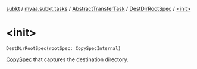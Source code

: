 [subkt](../../../index.md) / [myaa.subkt.tasks](../../index.md) / [AbstractTransferTask](../index.md) / [DestDirRootSpec](index.md) / [&lt;init&gt;](./-init-.md)

# &lt;init&gt;

`DestDirRootSpec(rootSpec: CopySpecInternal)`

[CopySpec](https://docs.gradle.org/current/javadoc/org/gradle/api/file/CopySpec.html) that captures the destination directory.

